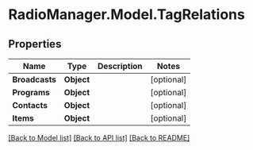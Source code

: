# RadioManager.Model.TagRelations
## Properties

Name | Type | Description | Notes
------------ | ------------- | ------------- | -------------
**Broadcasts** | **Object** |  | [optional] 
**Programs** | **Object** |  | [optional] 
**Contacts** | **Object** |  | [optional] 
**Items** | **Object** |  | [optional] 

[[Back to Model list]](../README.md#documentation-for-models) [[Back to API list]](../README.md#documentation-for-api-endpoints) [[Back to README]](../README.md)

